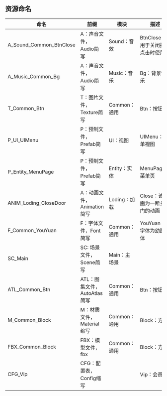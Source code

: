 ## 资源命名

| 命名                    | 前缀                         | 模块         | 描述                             |
| ----------------------- | ---------------------------- | ------------ | -------------------------------- |
| A_Sound_Common_BtnClose | A：声音文件，Audio简写       | Sound：音效  | BtnClose：用于关闭按钮点击时使用 |
| A_Music_Common_Bg       | A：声音文件，Audio简写       | Music：音乐  | Bg：背景音乐                     |
| T_Common_Btn            | T：图片文件，Texture简写     | Common：通用 | Btn：按钮                        |
| P_UI_UIMenu             | P：预制文件，Prefab简写      | UI：视图     | UIMenu：菜单视图                 |
| P_Entity_MenuPage       | P：预制文件，Prefab简写      | Entity：实体 | MenuPage：菜单页                 |
| ANIM_Loding_CloseDoor   | A：动画文件，Animation简写   | Loding：加载 | Close：该动画为一断关闭门的动画  |
| F_Common_YouYuan        | F：字体文件，Font简写        | Common：通用 | YouYuan：字体为幼圆字体          |
| SC_Main                 | SC: 场景文件，Scene简写      | Main：主场景 |                                  |
| ATL_Common_Btn          | ATL：图集文件，AutoAtlas简写 | Common：通用 | Btn：按钮                        |
| M_Common_Block          | M：材质文件，Material缩写    | Common：通用 | Block：方块                      |
| FBX_Common_Block        | FBX：模型文件，fbx           | Common：通用 | Block：方块                      |
| CFG_Vip                 | CFG：配置表，Config缩写      |              | Vip：会员                        |
